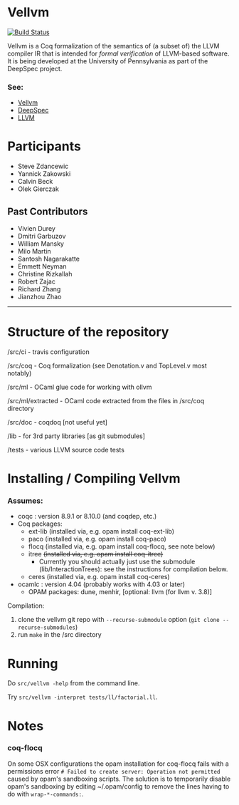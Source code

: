 # Vellvm
[![Build Status](https://travis-ci.com/vellvm/vellvm.svg?branch=master)](https://travis-ci.com/vellvm/vellvm)

Vellvm is a Coq formalization of the semantics of (a subset of) the
LLVM compiler IR that is intended for _formal verification_ of
LLVM-based software.  It is being developed at the
University of Pennsylvania as part of the DeepSpec project.

### See:
 - [Vellvm](http://www.cis.upenn.edu/~stevez/vellvm/)
 - [DeepSpec](http://deepspec.org)
 - [LLVM](http://llvm.org)

# Participants
 - Steve Zdancewic
 - Yannick Zakowski
 - Calvin Beck
 - Olek Gierczak

## Past Contributors
 - Vivien Durey 
 - Dmitri Garbuzov 
 - William Mansky
 - Milo Martin
 - Santosh Nagarakatte 
 - Emmett Neyman 
 - Christine Rizkallah 
 - Robert Zajac
 - Richard Zhang 
 - Jianzhou Zhao

---

# Structure of the repository

/src/ci   - travis configuration

/src/coq  - Coq formalization (see Denotation.v and TopLevel.v most notably)

/src/ml   - OCaml glue code for working with ollvm

/src/ml/extracted - OCaml code extracted from the files in /src/coq directory

/src/doc - coqdoq  [not useful yet]

/lib  - for 3rd party libraries [as git submodules]

/tests - various LLVM source code tests

# Installing / Compiling Vellvm

### Assumes: 
  - coqc   : version 8.9.1 or 8.10.0 (and coqdep, etc.) 
  - Coq packages: 
    - ext-lib    (installed via, e.g. opam install coq-ext-lib)
    - paco       (installed via, e.g. opam install coq-paco)
    - flocq      (installed via, e.g. opam install coq-flocq, see note below) 
    - itree      ~~(installed via, e.g. opam install coq-itree)~~
      - Currently you should actually just use the submodule (lib/InteractionTrees): see the instructions for compilation below.
    - ceres      (installed via, e.g. opam install coq-ceres)
- ocamlc : version 4.04    (probably works with 4.03 or later)
  - OPAM packages: dune, menhir, [optional: llvm  (for llvm v. 3.8)]

Compilation:

1. clone the vellvm git repo with `--recurse-submodule` option (`git clone --recurse-submodules`)
2. run `make` in the /src directory

# Running

Do `src/vellvm -help` from the command line.

Try `src/vellvm -interpret tests/ll/factorial.ll`.


# Notes

### coq-flocq

On some OSX configurations the opam installation for coq-flocq fails with a
permissions error `# Failed to create server: Operation not permitted` caused by
opam's sandboxing scripts.  The solution is to temporarily disable opam's
sandboxing by editing ~/.opam/config to remove the lines having to do with
`wrap-*-commands:`.

